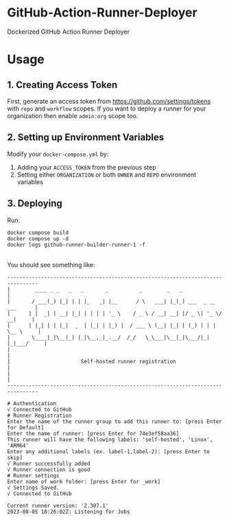 # GitHub-Action-Runner-Deployer
Dockerized GitHub Action Runner Deployer

# Usage
## 1. Creating Access Token
First, generate an access token from https://github.com/settings/tokens with `repo` and `workflow` scopes. If you want to deploy a runner for your organization then enable `admin:org` scope too.
## 2. Setting up Environment Variables
Modify your `docker-compose.yml` by: 
  1. Adding your `ACCESS_TOKEN` from the previous step
  2. Setting either `ORGANIZATION` or both `OWNER` and `REPO` environment variables
## 3. Deploying
Run: 
```
docker compose build
docker compose up -d
docker logs github-runner-builder-runner-1 -f
```
<br>You should see something like:<br>
```
--------------------------------------------------------------------------------
|        ____ _ _   _   _       _          _        _   _                      |
|       / ___(_) |_| | | |_   _| |__      / \   ___| |_(_) ___  _ __  ___      |
|      | |  _| | __| |_| | | | | '_ \    / _ \ / __| __| |/ _ \| '_ \/ __|     |
|      | |_| | | |_|  _  | |_| | |_) |  / ___ \ (__| |_| | (_) | | | \__ \     |
|       \____|_|\__|_| |_|\__,_|_.__/  /_/   \_\___|\__|_|\___/|_| |_|___/     |
|                                                                              |
|                       Self-hosted runner registration                        |
|                                                                              |
--------------------------------------------------------------------------------

# Authentication
√ Connected to GitHub
# Runner Registration
Enter the name of the runner group to add this runner to: [press Enter for Default]
Enter the name of runner: [press Enter for 74e3ef58aa36]
This runner will have the following labels: 'self-hosted', 'Linux', 'ARM64'
Enter any additional labels (ex. label-1,label-2): [press Enter to skip]
√ Runner successfully added
√ Runner connection is good
# Runner settings
Enter name of work folder: [press Enter for _work]
√ Settings Saved.
√ Connected to GitHub

Current runner version: '2.307.1'
2023-08-05 18:26:02Z: Listening for Jobs
```
